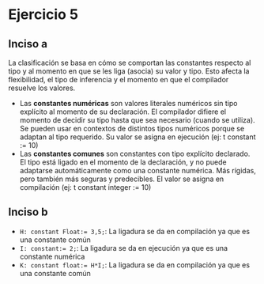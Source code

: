 # Ejercicio 5
## Inciso a 
La clasificación se basa en cómo se comportan las constantes respecto al tipo y al momento en que se les liga (asocia) su valor y tipo. Esto afecta la flexibilidad, el tipo de inferencia y el momento en que el compilador resuelve los valores.
- Las **constantes numéricas** son valores literales numéricos sin tipo explícito al momento de su declaración. El compilador difiere el momento de decidir su tipo hasta que sea necesario (cuando se utiliza). Se pueden usar en contextos de distintos tipos numéricos porque se adaptan al tipo requerido. Su valor se asigna en ejecución (ej: t constant := 10)
- Las **constantes comunes** son constantes con tipo explícito declarado. El tipo está ligado en el momento de la declaración, y no puede adaptarse automáticamente como una constante numérica. Más rígidas, pero también más seguras y predecibles. El valor se asigna en compilación (ej: t constant integer := 10)

## Inciso b

- `H: constant Float:= 3,5;`: La ligadura se da en compilación ya que es una constante común
- `I: constant:= 2;`: La ligadura se da en ejecución ya que es una constante numérica
- `K: constant float:= H*I;`: La ligadura se da en compilación ya que es una constante común
